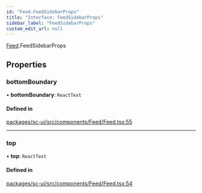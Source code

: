 ```yaml
---
id: "Feed.FeedSidebarProps"
title: "Interface: FeedSidebarProps"
sidebar_label: "FeedSidebarProps"
custom_edit_url: null
---
```


[Feed](../modules/Feed.md).FeedSidebarProps

## Properties

### bottomBoundary

• **bottomBoundary**: `ReactText`

#### Defined in

[packages/sc-ui/src/components/Feed/Feed.tsx:55](https://github.com/selfcommunity/community-ui/blob/f8d581a/packages/sc-ui/src/components/Feed/Feed.tsx#L55)

___

### top

• **top**: `ReactText`

#### Defined in

[packages/sc-ui/src/components/Feed/Feed.tsx:54](https://github.com/selfcommunity/community-ui/blob/f8d581a/packages/sc-ui/src/components/Feed/Feed.tsx#L54)
